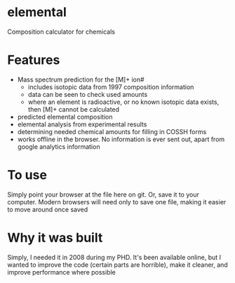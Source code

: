 elemental
=========

Composition calculator for chemicals

Features
========
* Mass spectrum prediction for the [M]+ ion#
  * includes isotopic data from 1997 composition information
  * data can be seen to check used amounts
  * where an element is radioactive, or no known isotopic data exists, then [M]+ cannot be calculated
* predicted elemental composition
* elemental analysis from experimental results
* determining needed chemical amounts for filling in COSSH forms
* works offline in the browser.  No information is ever sent out, apart from google analytics information
 
To use
======
Simply point your browser at the file here on git.  Or, save it to your computer.  Modern browsers will need only to save one file, making it easier to move around once saved

Why it was built
================
Simply, I needed it in 2008 during my PHD.  It's been available online, but I wanted to improve the code (certain parts are horrible), make it cleaner, and improve performance where possible